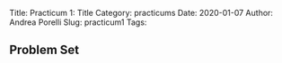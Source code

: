 Title: Practicum 1: Title
Category: practicums
Date: 2020-01-07
Author: Andrea Porelli
Slug: practicum1
Tags:


## Problem Set
<!--
- [Practicum 1: Title | PDF](coming_soon)
-->
